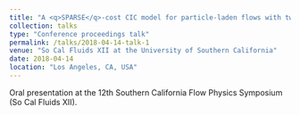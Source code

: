 ```yaml
---
title: "A <q>SPARSE</q>-cost CIC model for particle-laden flows with two-way inter-phase coupling"
collection: talks
type: "Conference proceedings talk"
permalink: /talks/2018-04-14-talk-1
venue: "So Cal Fluids XII at the University of Southern California"
date: 2018-04-14
location: "Los Angeles, CA, USA"
---
```


Oral presentation at the 12th Southern California Flow Physics Symposium (So Cal Fluids XII). 
